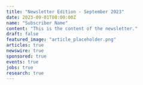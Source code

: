 ```yaml
---
title: "Newsletter Edition - September 2023"
date: 2023-09-01T08:00:00Z
name: "Subscriber Name"
content: "This is the content of the newsletter."
draft: false
featured_image: "article_placeholder.png"
articles: true
newswire: true
sponsored: true
events: true
jobs: true
research: true
---
```


<!-- Additional content for the newsletter edition -->
